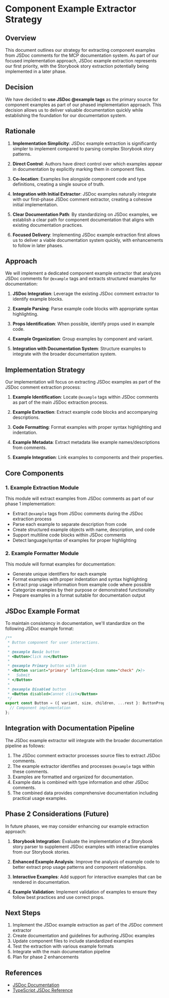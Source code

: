 # Component Example Extractor Strategy

## Overview

This document outlines our strategy for extracting component examples from JSDoc comments for the MCP documentation system. As part of our focused implementation approach, JSDoc example extraction represents our first priority, with the Storybook story extraction potentially being implemented in a later phase.

## Decision

We have decided to **use JSDoc @example tags** as the primary source for component examples as part of our phased implementation approach. This decision allows us to deliver valuable documentation quickly while establishing the foundation for our documentation system.

## Rationale

1. **Implementation Simplicity**: JSDoc example extraction is significantly simpler to implement compared to parsing complex Storybook story patterns.

2. **Direct Control**: Authors have direct control over which examples appear in documentation by explicitly marking them in component files.

3. **Co-location**: Examples live alongside component code and type definitions, creating a single source of truth.

4. **Integration with Initial Extractor**: JSDoc examples naturally integrate with our first-phase JSDoc comment extractor, creating a cohesive initial implementation.

5. **Clear Documentation Path**: By standardizing on JSDoc examples, we establish a clear path for component documentation that aligns with existing documentation practices.

6. **Focused Delivery**: Implementing JSDoc example extraction first allows us to deliver a viable documentation system quickly, with enhancements to follow in later phases.

## Approach

We will implement a dedicated component example extractor that analyzes JSDoc comments for `@example` tags and extracts structured examples for documentation:

1. **JSDoc Integration**: Leverage the existing JSDoc comment extractor to identify example blocks.

2. **Example Parsing**: Parse example code blocks with appropriate syntax highlighting.

3. **Props Identification**: When possible, identify props used in example code.

4. **Example Organization**: Group examples by component and variant.

5. **Integration with Documentation System**: Structure examples to integrate with the broader documentation system.

## Implementation Strategy

Our implementation will focus on extracting JSDoc examples as part of the JSDoc comment extraction process:

1. **Example Identification**: Locate `@example` tags within JSDoc comments as part of the main JSDoc extraction process.

2. **Example Extraction**: Extract example code blocks and accompanying descriptions.

3. **Code Formatting**: Format examples with proper syntax highlighting and indentation.

4. **Example Metadata**: Extract metadata like example names/descriptions from comments.

5. **Example Integration**: Link examples to components and their properties.

## Core Components

### 1. Example Extraction Module

This module will extract examples from JSDoc comments as part of our phase 1 implementation:

- Extract `@example` tags from JSDoc comments during the JSDoc extraction process
- Parse each example to separate description from code
- Create structured example objects with name, description, and code
- Support multiline code blocks within JSDoc comments
- Detect language/syntax of examples for proper highlighting

### 2. Example Formatter Module

This module will format examples for documentation:

- Generate unique identifiers for each example
- Format examples with proper indentation and syntax highlighting
- Extract prop usage information from example code where possible
- Categorize examples by their purpose or demonstrated functionality
- Prepare examples in a format suitable for documentation output

## JSDoc Example Format

To maintain consistency in documentation, we'll standardize on the following JSDoc example format:

```typescript
/**
 * Button component for user interactions.
 * 
 * @example Basic button
 * <Button>Click me</Button>
 * 
 * @example Primary button with icon
 * <Button variant="primary" leftIcon={<Icon name="check" />}>
 *   Submit
 * </Button>
 * 
 * @example Disabled button
 * <Button disabled>Cannot click</Button>
 */
export const Button = ({ variant, size, children, ...rest }: ButtonProps): React.ReactElement => {
  // Component implementation
};
```

## Integration with Documentation Pipeline

The JSDoc example extractor will integrate with the broader documentation pipeline as follows:

1. The JSDoc comment extractor processes source files to extract JSDoc comments.
2. The example extractor identifies and processes `@example` tags within these comments.
3. Examples are formatted and organized for documentation.
4. Example data is combined with type information and other JSDoc comments.
5. The combined data provides comprehensive documentation including practical usage examples.

## Phase 2 Considerations (Future)

In future phases, we may consider enhancing our example extraction approach:

1. **Storybook Integration**: Evaluate the implementation of a Storybook story parser to supplement JSDoc examples with interactive examples from our Storybook stories.

2. **Enhanced Example Analysis**: Improve the analysis of example code to better extract prop usage patterns and component relationships.

3. **Interactive Examples**: Add support for interactive examples that can be rendered in documentation.

4. **Example Validation**: Implement validation of examples to ensure they follow best practices and use correct props.

## Next Steps

1. Implement the JSDoc example extraction as part of the JSDoc comment extractor
2. Create documentation and guidelines for authoring JSDoc examples
3. Update component files to include standardized examples
4. Test the extraction with various example formats
5. Integrate with the main documentation pipeline
6. Plan for phase 2 enhancements

## References

- [JSDoc Documentation](https://jsdoc.app/)
- [TypeScript JSDoc Reference](https://www.typescriptlang.org/docs/handbook/jsdoc-supported-types.html)